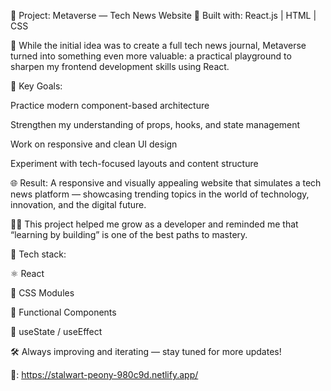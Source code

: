 🚀 Project: Metaverse — Tech News Website
🔗 Built with: React.js | HTML | CSS

🧠 While the initial idea was to create a full tech news journal, Metaverse turned into something even more valuable: a practical playground to sharpen my frontend development skills using React.

🎯 Key Goals:

Practice modern component-based architecture

Strengthen my understanding of props, hooks, and state management

Work on responsive and clean UI design

Experiment with tech-focused layouts and content structure

🌐 Result:
A responsive and visually appealing website that simulates a tech news platform — showcasing trending topics in the world of technology, innovation, and the digital future.

👨‍💻 This project helped me grow as a developer and reminded me that “learning by building” is one of the best paths to mastery.

🔧 Tech stack:

⚛️ React

🎨 CSS Modules

🧩 Functional Components

🧠 useState / useEffect

🛠️ Always improving and iterating — stay tuned for more updates!
  
🔗: https://stalwart-peony-980c9d.netlify.app/
